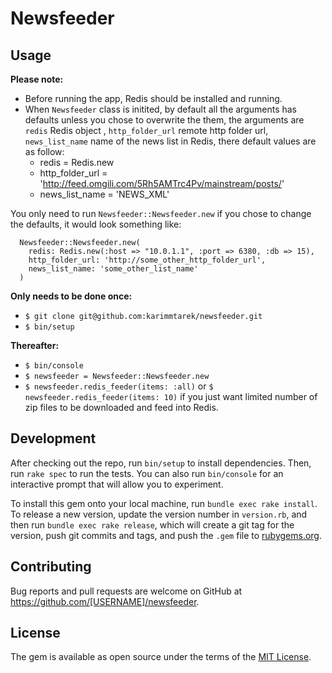 # Newsfeeder

## Usage
__Please note:__
- Before running the app, Redis should be installed and running.
- When `Newsfeeder` class is initited, by default all the arguments has defaults unless you chose to overwrite the them, the arguments are `redis` Redis object , `http_folder_url` remote http folder url, `news_list_name` name of the news list in Redis, there default values are as follow:
  - redis = Redis.new
  - http_folder_url = 'http://feed.omgili.com/5Rh5AMTrc4Pv/mainstream/posts/'
  - news_list_name = 'NEWS_XML'

You only need to run `Newsfeeder::Newsfeeder.new` if you chose to change the defaults, it would look something like:
```
  Newsfeeder::Newsfeeder.new(
    redis: Redis.new(:host => "10.0.1.1", :port => 6380, :db => 15),
    http_folder_url: 'http://some_other_http_folder_url',
    news_list_name: 'some_other_list_name'
  )
```

__Only needs to be done once:__
- `$ git clone git@github.com:karimmtarek/newsfeeder.git`
- `$ bin/setup`

__Thereafter:__
- `$ bin/console`
- `$ newsfeeder = Newsfeeder::Newsfeeder.new`
- `$ newsfeeder.redis_feeder(items: :all)` or `$ newsfeeder.redis_feeder(items: 10)` if you just want limited number of zip files to be downloaded and feed into Redis.

## Development

After checking out the repo, run `bin/setup` to install dependencies. Then, run `rake spec` to run the tests. You can also run `bin/console` for an interactive prompt that will allow you to experiment.

To install this gem onto your local machine, run `bundle exec rake install`. To release a new version, update the version number in `version.rb`, and then run `bundle exec rake release`, which will create a git tag for the version, push git commits and tags, and push the `.gem` file to [rubygems.org](https://rubygems.org).

## Contributing

Bug reports and pull requests are welcome on GitHub at https://github.com/[USERNAME]/newsfeeder.

## License

The gem is available as open source under the terms of the [MIT License](http://opensource.org/licenses/MIT).

